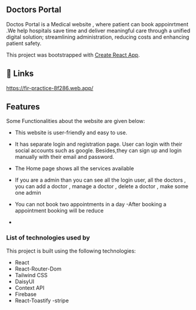 ## Doctors Portal 

Doctos Portal  is a Medical website , where patient  can book appoinrtment .We help hospitals save time and deliver meaningful care through a unified digital solution; streamlining administration, reducing costs and enhancing patient safety. 

This project was bootstrapped with [Create React App](https://github.com/facebook/create-react-app).

## 🔗 Links

https://fir-practice-8f286.web.app/

## Features

Some Functionalities about the website are given below:

- This website is user-friendly and easy to use.

- It has separate login and registration page. User can login with their social accounts such as google.  Besides,they can sign up and login manually with their email and password. 
- The Home page shows  all the services available  
- If you are a admin than you can see all the login user, all the doctors , you can add a doctor , manage a doctor ,  delete a doctor , make some one admin 
- You can not book two appointments in a day
-After booking a appointment booking will be reduce
-


### List of technologies used by 

This project is built using the following technologies:

- React
- React-Router-Dom
- Tailwind CSS
- DaisyUI
- Context API 
- Firebase
- React-Toastify
-stripe
